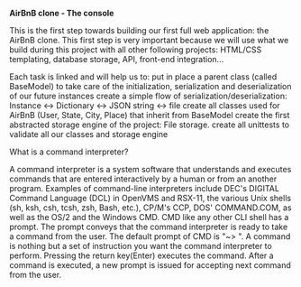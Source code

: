 **AirBnB clone - The console**

This is the first step towards building our first full web application: the AirBnB clone. This first step is very important because we will use what we build during this project with all other following projects: HTML/CSS templating, database storage, API, front-end integration...

Each task is linked and will help us to:
put in place a parent class (called BaseModel) to take care of the initialization, serialization and deserialization of our future instances
create a simple flow of serialization/deserialization: Instance <-> Dictionary <-> JSON string <-> file
create all classes used for AirBnB (User, State, City, Place) that inherit from BaseModel
create the first abstracted storage engine of the project: File storage.
create all unittests to validate all our classes and storage engine

What is a command interpreter?

A command interpreter is a system software that understands and executes commands that are entered interactively by a human or from an another program.
Examples of command-line interpreters include DEC's DIGITAL Command Language (DCL) in OpenVMS and RSX-11, the various Unix shells (sh, ksh, csh, tcsh, zsh, Bash, etc.), CP/M's CCP, DOS' COMMAND.COM, as well as the OS/2 and the Windows CMD.
CMD like any other CLI shell has a prompt. The prompt conveys that the command interpreter is ready to take a command from the user. The default prompt of CMD is "~> ". A command is nothing but a set of instruction you want the command interpreter to perform. Pressing the return key(Enter) executes the command. After a command is executed, a new prompt is issued for accepting next command from the user.
